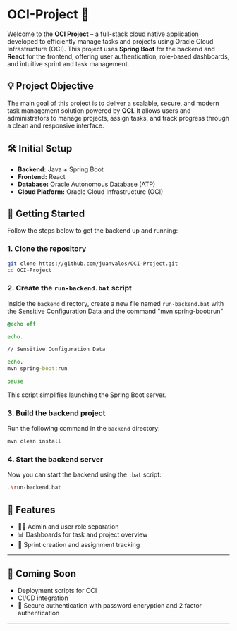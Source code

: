 # OCI-Project 🚀

Welcome to the **OCI Project** – a full-stack cloud native application developed to efficiently manage tasks and projects using Oracle Cloud Infrastructure (OCI). This project uses **Spring Boot** for the backend and **React** for the frontend, offering user authentication, role-based dashboards, and intuitive sprint and task management.



## 💡 Project Objective

The main goal of this project is to deliver a scalable, secure, and modern task management solution powered by **OCI**. It allows users and administrators to manage projects, assign tasks, and track progress through a clean and responsive interface.


## 🛠️ Initial Setup

- **Backend:** Java + Spring Boot  
- **Frontend:** React  
- **Database:** Oracle Autonomous Database (ATP)  
- **Cloud Platform:** Oracle Cloud Infrastructure (OCI)  



## 🚀 Getting Started

Follow the steps below to get the backend up and running:

### 1. Clone the repository

```bash
git clone https://github.com/juanvalos/OCI-Project.git
cd OCI-Project
```

### 2. Create the `run-backend.bat` script

Inside the `backend` directory, create a new file named `run-backend.bat` with the Sensitive Configuration Data and the command "mvn spring-boot:run"

```bat
@echo off

echo.

// Sensitive Configuration Data

echo.
mvn spring-boot:run

pause
```

This script simplifies launching the Spring Boot server.


### 3. Build the backend project

Run the following command in the `backend` directory:

```bash
mvn clean install
```

### 4. Start the backend server

Now you can start the backend using the `.bat` script:

```bash
.\run-backend.bat  
```


## 📌 Features

- 🧑‍💼 Admin and user role separation  
- 📊 Dashboards for task and project overview  
- 🚧 Sprint creation and assignment tracking
---

## 🧪 Coming Soon

- Deployment scripts for OCI
- CI/CD integration
- 🔐 Secure authentication with password encryption and 2 factor authentication

---
